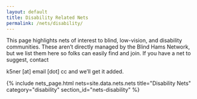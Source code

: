 ```yaml
---
layout: default
title: Disability Related Nets
permalink: /nets/disability/
---
```


This page highlights nets of interest to blind, low-vision, and disability communities.
These aren’t directly managed by the Blind Hams Network, but we list them here so folks
can easily find and join. If you have a net to suggest, contact
<span id="contact-email">
  <script>
    document.write('<a href="mailto:' + 'k5ner' + '@' + 'email.cc">' +
                   'k5ner' + '@' + 'email.cc</a>');
  </script>
  <noscript>k5ner [at] email [dot] cc</noscript>
</span>
and we’ll get it added.

{% include nets_page.html
   nets=site.data.nets.nets
   title="Disability Nets"
   category="disability"
   section_id="nets-disability"
%}
